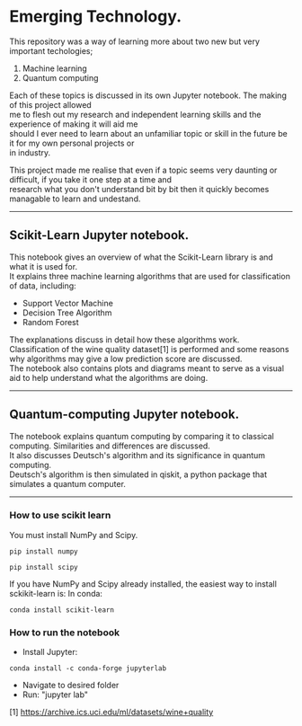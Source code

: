 # Emerging Technology.
This repository was a way of learning more about two new but very important techologies;
1. Machine learning
2. Quantum computing  

Each of these topics is discussed in its own Jupyter notebook. The making of this project allowed  
me to flesh out my research and independent learning skills and the experience of making it will aid me  
should I ever need to learn about an unfamiliar topic or skill in the future be it for my own personal projects or  
in industry.  
  
This project made me realise that even if a topic seems very daunting or difficult, if you take it one step at a time and  
research what you don't understand bit by bit then it quickly becomes managable to learn and undestand.

---

## Scikit-Learn Jupyter notebook.
This notebook gives an overview of what the Scikit-Learn library is and what it is used for.  
It explains three machine learning algorithms that are used for classification of data, including:  
- Support Vector Machine
- Decision Tree Algorithm
- Random Forest 


The explanations discuss in detail how these algorithms work.  
Classification of the wine quality dataset[1] is performed and some reasons why algorithms may give a low prediction score are discussed.  
The notebook also contains plots and diagrams meant to serve as a visual aid to help understand what the algorithms are doing. 

---

## Quantum-computing Jupyter notebook.
The notebook explains quantum computing by comparing it to classical computing. Similarities and differences are discussed.  
It also discusses Deutsch's algorithm and its significance in quantum computing.  
Deutsch's algorithm is then simulated in qiskit, a python package that simulates a quantum computer.

---

### How to use scikit learn
You must install NumPy and Scipy.
````
pip install numpy
````
````
pip install scipy
````

If you have NumPy and Scipy already installed, the easiest way to install sckikit-learn is:
In conda:
```
conda install scikit-learn
```

### How to run the notebook
- Install Jupyter:
````
conda install -c conda-forge jupyterlab
````
- Navigate to desired folder
- Run: "jupyter lab"

[1] https://archive.ics.uci.edu/ml/datasets/wine+quality
